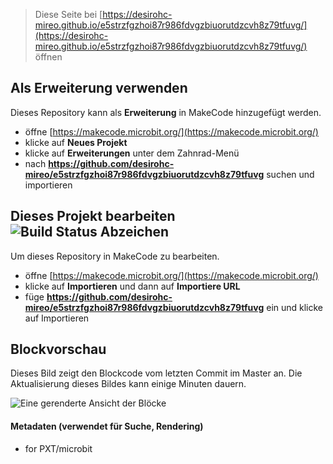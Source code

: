 
> Diese Seite bei [https://desirohc-mireo.github.io/e5strzfgzhoi87r986fdvgzbiuorutdzcvh8z79tfuvg/](https://desirohc-mireo.github.io/e5strzfgzhoi87r986fdvgzbiuorutdzcvh8z79tfuvg/) öffnen

## Als Erweiterung verwenden

Dieses Repository kann als **Erweiterung** in MakeCode hinzugefügt werden.

* öffne [https://makecode.microbit.org/](https://makecode.microbit.org/)
* klicke auf **Neues Projekt**
* klicke auf **Erweiterungen** unter dem Zahnrad-Menü
* nach **https://github.com/desirohc-mireo/e5strzfgzhoi87r986fdvgzbiuorutdzcvh8z79tfuvg** suchen und importieren

## Dieses Projekt bearbeiten ![Build Status Abzeichen](https://github.com/desirohc-mireo/e5strzfgzhoi87r986fdvgzbiuorutdzcvh8z79tfuvg/workflows/MakeCode/badge.svg)

Um dieses Repository in MakeCode zu bearbeiten.

* öffne [https://makecode.microbit.org/](https://makecode.microbit.org/)
* klicke auf **Importieren** und dann auf **Importiere URL**
* füge **https://github.com/desirohc-mireo/e5strzfgzhoi87r986fdvgzbiuorutdzcvh8z79tfuvg** ein und klicke auf Importieren

## Blockvorschau

Dieses Bild zeigt den Blockcode vom letzten Commit im Master an.
Die Aktualisierung dieses Bildes kann einige Minuten dauern.

![Eine gerenderte Ansicht der Blöcke](https://github.com/desirohc-mireo/e5strzfgzhoi87r986fdvgzbiuorutdzcvh8z79tfuvg/raw/master/.github/makecode/blocks.png)

#### Metadaten (verwendet für Suche, Rendering)

* for PXT/microbit
<script src="https://makecode.com/gh-pages-embed.js"></script><script>makeCodeRender("{{ site.makecode.home_url }}", "{{ site.github.owner_name }}/{{ site.github.repository_name }}");</script>
